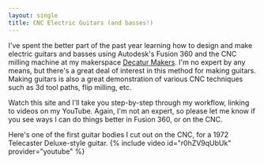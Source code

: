 ```yaml
---
layout: single
title: CNC Electric Guitars (and basses!)
---
```

I've spent the better part of the past year learning how to design and make electric guitars and basses using Autodesk's Fusion 360 and the CNC milling machine at my makerspace [Decatur Makers](https://decaturmakers.org). I'm no expert by any means, but there's a great deal of interest in this method for making guitars. Making guitars is also a great demonstration of various CNC techniques such as 3d tool paths, flip milling, etc.

Watch this site and I'll take you step-by-step through my workflow, linking to videos on my YouTube. Again, I'm not an expert, so please let me know if you see ways I can do things better in Fusion 360, or on the CNC.

Here's one of the first guitar bodies I cut out on the CNC, for a 1972 Telecaster Deluxe-style guitar.
{% include video id="r0hZV9qUbUk" provider="youtube" %}
